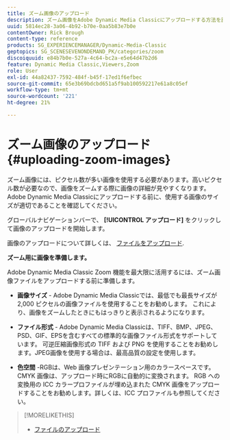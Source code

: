 ```yaml
---
title: ズーム画像のアップロード
description: ズーム画像をAdobe Dynamic Media Classicにアップロードする方法を説明します。
uuid: 5814ec28-3a06-4b92-b70e-0aa5b83e7b0e
contentOwner: Rick Brough
content-type: reference
products: SG_EXPERIENCEMANAGER/Dynamic-Media-Classic
geptopics: SG_SCENESEVENONDEMAND_PK/categories/zoom
discoiquuid: e84b7b0e-527a-4c64-bc2a-e5e64d47b2d6
feature: Dynamic Media Classic,Viewers,Zoom
role: User
exl-id: 44a82437-7592-484f-b45f-17ed1f6efbec
source-git-commit: 65e3b69bdcbd651a5f9ab100592217e61a8c05ef
workflow-type: tm+mt
source-wordcount: '221'
ht-degree: 21%

---
```


# ズーム画像のアップロード{#uploading-zoom-images}

ズーム画像には、ピクセル数が多い画像を使用する必要があります。高いピクセル数が必要なので、画像をズームする際に画像の詳細が見やすくなります。 Adobe Dynamic Media Classicにアップロードする前に、使用する画像のサイズが適切であることを確認してください。

グローバルナビゲーションバーで、 **[!UICONTROL アップロード]** をクリックして画像のアップロードを開始します。

画像のアップロードについて詳しくは、 [ファイルをアップロード](uploading-files.md#uploading_files).

**ズーム用に画像を準備します。**

Adobe Dynamic Media Classic Zoom 機能を最大限に活用するには、ズーム画像ファイルをアップロードする前に準備します。

* **画像サイズ** - Adobe Dynamic Media Classicでは、最低でも最長サイズが 2,000 ピクセルの画像ファイルを使用することをお勧めします。 これにより、画像をズームしたときにもはっきりと表示されるようになります。

* **ファイル形式** - Adobe Dynamic Media Classicは、TIFF、BMP、JPEG、PSD、GIF、EPSを含むすべての標準的な画像ファイル形式をサポートしています。 可逆圧縮画像形式の TIFF および PNG を使用することをお勧めします。JPEG画像を使用する場合は、最高品質の設定を使用します。

* **色空間** -RGBは、Web 画像プレゼンテーション用のカラースペースです。CMYK 画像は、アップロード時にRGBに自動的に変換されます。 RGB への変換用の ICC カラープロファイルが埋め込まれた CMYK 画像をアップロードすることをお勧めします。詳しくは、ICC プロファイルも参照してください。

>[!MORELIKETHIS]
>
>* [ファイルのアップロード](uploading-files.md#uploading_files)


